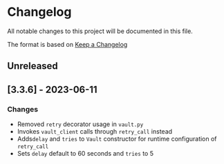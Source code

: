 # Changelog

All notable changes to this project will be documented in this file.

The format is based on [Keep a Changelog](https://keepachangelog.com/en/1.0.0/)

## Unreleased

## [3.3.6] - 2023-06-11

### Changes
- Removed `retry` decorator usage in `vault.py`
- Invokes `vault_client` calls through `retry_call` instead
- Adds`delay` and `tries` to `Vault` constructor for runtime configuration of `retry_call`
- Sets `delay` default to 60 seconds and `tries` to 5



